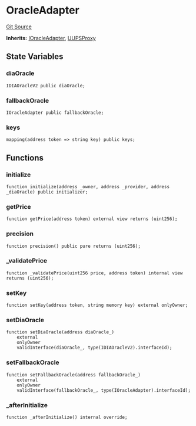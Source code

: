 # OracleAdapter

[Git Source](https://dapp-devs.com/ssh://git@git.2222/lumos-labs/xassets/contracts/synths-contracts/blob/6d08ef5181d5c362f591b78a92f5298841e52c1d/src/periphery/OracleAdapter.sol)

**Inherits:**
[IOracleAdapter](/src/interface/IOracleAdapter.sol/interface.IOracleAdapter.md), [UUPSProxy](/src/common/_UUPSProxy.sol/abstract.UUPSProxy.md)

## State Variables

### diaOracle

```solidity
IDIAOracleV2 public diaOracle;
```

### fallbackOracle

```solidity
IOracleAdapter public fallbackOracle;
```

### keys

```solidity
mapping(address token => string key) public keys;
```

## Functions

### initialize

```solidity
function initialize(address _owner, address _provider, address _diaOracle) public initializer;
```

### getPrice

```solidity
function getPrice(address token) external view returns (uint256);
```

### precision

```solidity
function precision() public pure returns (uint256);
```

### \_validatePrice

```solidity
function _validatePrice(uint256 price, address token) internal view returns (uint256);
```

### setKey

```solidity
function setKey(address token, string memory key) external onlyOwner;
```

### setDiaOracle

```solidity
function setDiaOracle(address diaOracle_)
    external
    onlyOwner
    validInterface(diaOracle_, type(IDIAOracleV2).interfaceId);
```

### setFallbackOracle

```solidity
function setFallbackOracle(address fallbackOracle_)
    external
    onlyOwner
    validInterface(fallbackOracle_, type(IOracleAdapter).interfaceId);
```

### \_afterInitialize

```solidity
function _afterInitialize() internal override;
```
